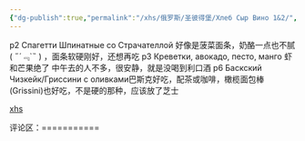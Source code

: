 ```yaml
---
{"dg-publish":true,"permalink":"/xhs/俄罗斯/圣彼得堡/Хлеб Сыр Вино 1&2/","tags":["rednote","圣彼得堡"],"updated":"2025-03-30T20:40:27.846+08:00"}
---
```


 

p2 Спагетти Шпинатные со Страчателлой 好像是菠菜面条，奶酪一点也不腻( ﻿˶﻿´﹃`˵﻿ ) ，面条软硬刚好，还想再吃
p3 Креветки, авокадо, песто, манго 虾和芒果绝了
中午去的人不多，很安静，就是没喝到利口酒
p6 Баскский Чизкейк/Гриссини с оливками巴斯克好吃，配茶或咖啡，橄榄面包棒(Grissini)也好吃，不是硬的那种，应该放了芝士

[xhs](https://www.xiaohongshu.com/explore/63d2de69000000001b025428?xsec_token=ABfV5emPQ5U6lsWOMFYN8zKZ42bZNqeccRYK3BL0GS5Mk=&xsec_source=pc_user)

评论区：===========

